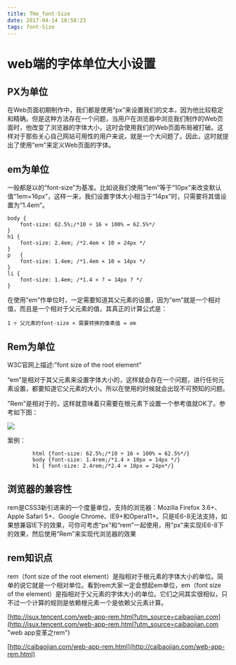 ```yaml
---
title: THe_font-Size
date: 2017-04-14 16:58:23
tags: font-Size
---
```

# web端的字体单位大小设置


## PX为单位

在Web页面初期制作中，我们都是使用“px”来设置我们的文本，因为他比较稳定和精确。但是这种方法存在一个问题，当用户在浏览器中浏览我们制作的Web页面时，他改变了浏览器的字体大小，这时会使用我们的Web页面布局被打破。这样对于那些关心自己网站可用性的用户来说，就是一个大问题了。因此，这时就提出了使用“em”来定义Web页面的字体。

## em为单位

一般都是以<body>的“font-size”为基准。比如说我们使用“1em”等于“10px”来改变默认值“1em=16px”，这样一来，我们设置字体大小相当于“14px”时，只需要将其值设置为“1.4em”。

	body {
		font-size: 62.5%;/*10 ÷ 16 × 100% = 62.5%*/
	}
	h1 {
		font-size: 2.4em; /*2.4em × 10 = 24px */
	}
	p	{
		font-size: 1.4em; /*1.4em × 10 = 14px */
	}
	li {
		font-size: 1.4em; /*1.4 × ? = 14px ? */
	}

在使用“em”作单位时，一定需要知道其父元素的设置，因为“em”就是一个相对值，而且是一个相对于父元素的值，其真正的计算公式是：

	1 ÷ 父元素的font-size × 需要转换的像素值 = em

## Rem为单位

W3C官网上描述:"font size of the root element" 

“em”是相对于其父元素来设置字体大小的，这样就会存在一个问题，进行任何元素设置，都要知道它父元素的大小。所以在使用的时候就会出现不可预知的问题。

"Rem"是相对于<html>的，这样就意味着只需要在根元素下设置一个参考值就OK了。参考如下图：

![](http://onnq25vz1.bkt.clouddn.com/emTable.png)

案例：
	
			html {font-size: 62.5%;/*10 ÷ 16 × 100% = 62.5%*/}
			body {font-size: 1.4rem;/*1.4 × 10px = 14px */}
			h1 { font-size: 2.4rem;/*2.4 × 10px = 24px*/}

## 浏览器的兼容性


rem是CSS3新引进来的一个度量单位，支持的浏览器：Mozilla Firefox 3.6+、Apple Safari 5+、Google Chrome、IE9+和Opera11+。只是IE6-8无法支持，如果想兼容IE下的效果，可你可考虑“px”和“rem”一起使用，用"px"来实现IE6-8下的效果，然后使用“Rem”来实现代浏览器的效果

## rem知识点

rem（font size of the root element）是指相对于根元素的字体大小的单位。简单的说它就是一个相对单位。看到rem大家一定会想起em单位，em（font size of the element）是指相对于父元素的字体大小的单位。它们之间其实很相似，只不过一个计算的规则是依赖根元素一个是依赖父元素计算。

[http://isux.tencent.com/web-app-rem.html?utm_source=caibaojian.com](http://isux.tencent.com/web-app-rem.html?utm_source=caibaojian.com "web app变革之rem")

[http://caibaojian.com/web-app-rem.html](http://caibaojian.com/web-app-rem.html)

